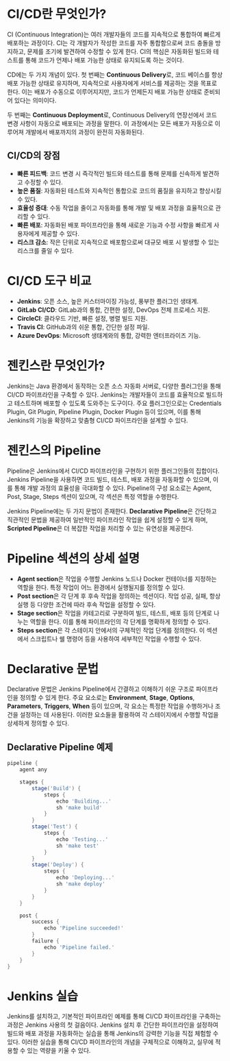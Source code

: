 
# CI/CD란 무엇인가?

CI (Continuous Integration)는 여러 개발자들의 코드를 지속적으로 통합하여 빠르게 배포하는 과정이다. CI는 각 개발자가 작성한 코드를 자주 통합함으로써 코드 충돌을 방지하고, 문제를 조기에 발견하여 수정할 수 있게 한다. CI의 핵심은 자동화된 빌드와 테스트를 통해 코드가 언제나 배포 가능한 상태로 유지되도록 하는 것이다.

CD에는 두 가지 개념이 있다. 첫 번째는 **Continuous Delivery**로, 코드 베이스를 항상 배포 가능한 상태로 유지하며, 지속적으로 사용자에게 서비스를 제공하는 것을 목표로 한다. 이는 배포가 수동으로 이루어지지만, 코드가 언제든지 배포 가능한 상태로 준비되어 있다는 의미이다.

두 번째는 **Continuous Deployment**로, Continuous Delivery의 연장선에서 코드 변경 사항이 자동으로 배포되는 과정을 말한다. 이 과정에서는 모든 배포가 자동으로 이루어져 개발에서 배포까지의 과정이 완전히 자동화된다.

## CI/CD의 장점

- **빠른 피드백**: 코드 변경 시 즉각적인 빌드와 테스트를 통해 문제를 신속하게 발견하고 수정할 수 있다.
- **높은 품질**: 자동화된 테스트와 지속적인 통합으로 코드의 품질을 유지하고 향상시킬 수 있다.
- **효율성 증대**: 수동 작업을 줄이고 자동화를 통해 개발 및 배포 과정을 효율적으로 관리할 수 있다.
- **빠른 배포**: 자동화된 배포 파이프라인을 통해 새로운 기능과 수정 사항을 빠르게 사용자에게 제공할 수 있다.
- **리스크 감소**: 작은 단위로 지속적으로 배포함으로써 대규모 배포 시 발생할 수 있는 리스크를 줄일 수 있다.

# CI/CD 도구 비교

- **Jenkins**: 오픈 소스, 높은 커스터마이징 가능성, 풍부한 플러그인 생태계.
- **GitLab CI/CD**: GitLab과의 통합, 간편한 설정, DevOps 전체 프로세스 지원.
- **CircleCI**: 클라우드 기반, 빠른 설정, 병렬 빌드 지원.
- **Travis CI**: GitHub과의 쉬운 통합, 간단한 설정 파일.
- **Azure DevOps**: Microsoft 생태계와의 통합, 강력한 엔터프라이즈 기능.

# 젠킨스란 무엇인가?

Jenkins는 Java 환경에서 동작하는 오픈 소스 자동화 서버로, 다양한 플러그인을 통해 CI/CD 파이프라인을 구축할 수 있다. Jenkins는 개발자들이 코드를 효율적으로 빌드하고 테스트하며 배포할 수 있도록 도와주는 도구이다. 주요 플러그인으로는 Credentials Plugin, Git Plugin, Pipeline Plugin, Docker Plugin 등이 있으며, 이를 통해 Jenkins의 기능을 확장하고 맞춤형 CI/CD 파이프라인을 설계할 수 있다.

# 젠킨스의 Pipeline

Pipeline은 Jenkins에서 CI/CD 파이프라인을 구현하기 위한 플러그인들의 집합이다. Jenkins Pipeline을 사용하면 코드 빌드, 테스트, 배포 과정을 자동화할 수 있으며, 이를 통해 개발 과정의 효율성을 극대화할 수 있다. Pipeline의 구성 요소로는 Agent, Post, Stage, Steps 섹션이 있으며, 각 섹션은 특정 역할을 수행한다. 

Jenkins Pipeline에는 두 가지 문법이 존재한다. **Declarative Pipeline**은 간단하고 직관적인 문법을 제공하여 일반적인 파이프라인 작업을 쉽게 설정할 수 있게 하며, **Scripted Pipeline**은 더 복잡한 작업을 처리할 수 있는 유연성을 제공한다.

# Pipeline 섹션의 상세 설명

- **Agent section**은 작업을 수행할 Jenkins 노드나 Docker 컨테이너를 지정하는 역할을 한다. 특정 작업이 어느 환경에서 실행될지를 정의할 수 있다.
- **Post section**은 각 단계 후 후속 작업을 정의하는 섹션이다. 작업 성공, 실패, 항상 실행 등 다양한 조건에 따라 후속 작업을 설정할 수 있다.
- **Stage section**은 작업을 카테고리로 구분하여 빌드, 테스트, 배포 등의 단계로 나누는 역할을 한다. 이를 통해 파이프라인의 각 단계를 명확하게 정의할 수 있다.
- **Steps section**은 각 스테이지 안에서의 구체적인 작업 단계를 정의한다. 이 섹션에서 스크립트나 쉘 명령어 등을 사용하여 세부적인 작업을 수행할 수 있다.

# Declarative 문법

Declarative 문법은 Jenkins Pipeline에서 간결하고 이해하기 쉬운 구조로 파이프라인을 정의할 수 있게 한다. 주요 요소로는 **Environment**, **Stage**, **Options**, **Parameters**, **Triggers**, **When** 등이 있으며, 각 요소는 특정한 작업을 수행하거나 조건을 설정하는 데 사용된다. 이러한 요소들을 활용하여 각 스테이지에서 수행할 작업을 상세하게 정의할 수 있다.

## Declarative Pipeline 예제

```groovy
pipeline {
    agent any

    stages {
        stage('Build') {
            steps {
                echo 'Building...'
                sh 'make build'
            }
        }
        stage('Test') {
            steps {
                echo 'Testing...'
                sh 'make test'
            }
        }
        stage('Deploy') {
            steps {
                echo 'Deploying...'
                sh 'make deploy'
            }
        }
    }

    post {
        success {
            echo 'Pipeline succeeded!'
        }
        failure {
            echo 'Pipeline failed.'
        }
    }
}
```
# Jenkins 실습

Jenkins를 설치하고, 기본적인 파이프라인 예제를 통해 CI/CD 파이프라인을 구축하는 과정은 Jenkins 사용의 첫 걸음이다. Jenkins 설치 후 간단한 파이프라인을 설정하여 빌드와 배포 과정을 자동화하는 실습을 통해 Jenkins의 강력한 기능을 직접 체험할 수 있다. 이러한 실습을 통해 CI/CD 파이프라인의 개념을 구체적으로 이해하고, 실무에 적용할 수 있는 역량을 키울 수 있다.
